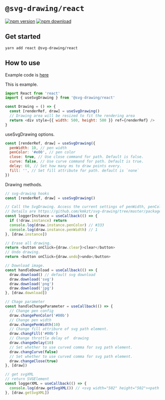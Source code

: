 # `@svg-drawing/react`

[![npm version](https://img.shields.io/npm/v/@svg-drawing/react/latest.svg)](https://www.npmjs.com/package/@svg-drawing/react) [![npm download](https://img.shields.io/npm/dm/@svg-drawing/react.svg)](https://www.npmjs.com/package/@svg-drawing/react)

## Get started

```shell
yarn add react @svg-drawing/react
```

## How to use

Example code is [here](/examples/demo/pages/react.tsx)

This is example.

```javascript
import React from 'react'
import { useSvgDrawing } from '@svg-drawing/react'

const Drawing = () => {
  const [renderRef, draw] = useSvgDrawing()
  // Drawing area will be resized to fit the rendering area
  return <div style={{ width: 500, height: 500 }} ref={renderRef} />
}
```

useSvgDrawing options.

```javascript
const [renderRef, draw] = useSvgDrawing({
  penWidth: 10, // pen width
  penColor: '#e00', // pen color
  close: true, // Use close command for path. Default is false.
  curve: false, // Use curve command for path. Default is true.
  delay: 60, // Set how many ms to draw points every.
  fill: '', // Set fill attribute for path. default is `none`
})
```

Drawing methods.

```javascript
// svg-drawing hooks
const [renderRef, draw] = useSvgDrawing()

// Call the SvgDrawing. Access the current settings of penWidth, penColor etc
// Details are https://github.com/kmkzt/svg-drawing/tree/master/packages/core.
const loggerInstance = useCallback(() => {
  if (!draw.instance) return
  console.log(draw.instance.penColor) // #333
  console.log(draw.instance.penWidth) // 1
}, [draw.instance])

// Erase all drawing.
return <button onClick={draw.clear}>clear</button>
// Undo drawing.
return <button onClick={draw.undo}>undo</button>

// Download image.
const handleDownload = useCallback(() => {
  draw.download() // default svg download
  draw.download('svg')
  draw.download('png')
  draw.download('jpg')
}, [draw.download])

// Chage parameter
const handleChangeParameter = useCallback(() => {
  // Change pen config
  draw.changePenColor('#00b')
  // Change pen width
  draw.changePenWidth(10)
  // Change fill attribure of svg path element.
  draw.changFill('#00b')
  // Change throttle delay of  drawing
  draw.changeDelay(10)
  // Set whether to use curved comma for svg path element.
  draw.changCurve(false)
  // Set whether to use curved comma for svg path element.
  draw.changeClose(true)
}, [draw])

// get svgXML
// return SVGElement
const loggerXML = useCallback(() => {
  console.log(draw.getSvgXML()) // <svg width="502" height="502"><path stroke-width="3" stroke="#000" fill="none" stroke-linejoin="round" stroke-linecap="round" d="M 156.671875 284.7265625 C 156.671875 286.1465625 156.671875 287.89984375 156.671875 291.83984375 ...
}, [draw.getSvgXML])
```
